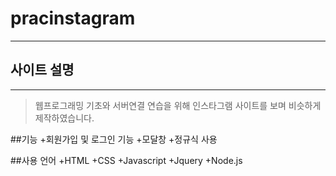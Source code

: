 # pracinstagram
---
## 사이트 설명
---
>웹프로그래밍 기초와 서버연결 연습을 위해 인스타그램 사이트를 보며 비슷하게 제작하였습니다.

##기능
+회원가입 및 로그인 기능
+모달창
+정규식 사용

##사용 언어
+HTML
+CSS
+Javascript
+Jquery
+Node.js

